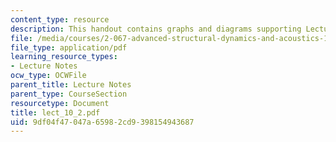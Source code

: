 ```yaml
---
content_type: resource
description: This handout contains graphs and diagrams supporting Lecture 10.
file: /media/courses/2-067-advanced-structural-dynamics-and-acoustics-13-811-spring-2004/9df04f47047a65982cd9398154943687_lect_10_2.pdf
file_type: application/pdf
learning_resource_types:
- Lecture Notes
ocw_type: OCWFile
parent_title: Lecture Notes
parent_type: CourseSection
resourcetype: Document
title: lect_10_2.pdf
uid: 9df04f47-047a-6598-2cd9-398154943687
---
```

